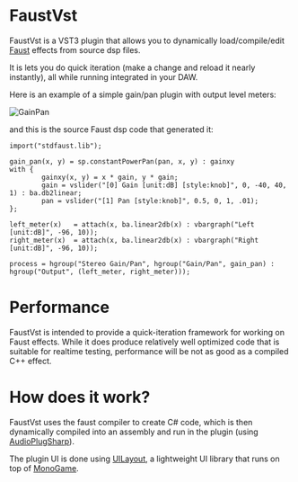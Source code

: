 # FaustVst

FaustVst is a VST3 plugin that allows you to dynamically load/compile/edit [Faust](https://faust.grame.fr/) effects from source dsp files.

It is lets you do quick iteration (make a change and reload it nearly instantly), all while running integrated in your DAW.

Here is an example of a simple gain/pan plugin with output level meters:

![GainPan](https://github.com/user-attachments/assets/c39db00f-8691-4125-b5bd-62b5339eab95)

and this is the source Faust dsp code that generated it:

```
import("stdfaust.lib");

gain_pan(x, y) = sp.constantPowerPan(pan, x, y) : gainxy
with {
        gainxy(x, y) = x * gain, y * gain;
        gain = vslider("[0] Gain [unit:dB] [style:knob]", 0, -40, 40, 1) : ba.db2linear;
        pan = vslider("[1] Pan [style:knob]", 0.5, 0, 1, .01);
};

left_meter(x)	= attach(x, ba.linear2db(x) : vbargraph("Left [unit:dB]", -96, 10));
right_meter(x)	= attach(x, ba.linear2db(x) : vbargraph("Right [unit:dB]", -96, 10));

process = hgroup("Stereo Gain/Pan", hgroup("Gain/Pan", gain_pan) : hgroup("Output", (left_meter, right_meter)));
```

# Performance

FaustVst is intended to provide a quick-iteration framework for working on Faust effects. While it does produce relatively well optimized code that is suitable for realtime testing, performance will be not as good as a compiled C++ effect. 

# How does it work?

FaustVst uses the faust compiler to create C# code, which is then dynamically compiled into an assembly and run in the plugin (using [AudioPlugSharp](https://github.com/mikeoliphant/AudioPlugSharp)).

The plugin UI is done using [UILayout](https://github.com/mikeoliphant/UILayout), a lightweight UI library that runs on top of [MonoGame](https://github.com/MonoGame/MonoGame).


